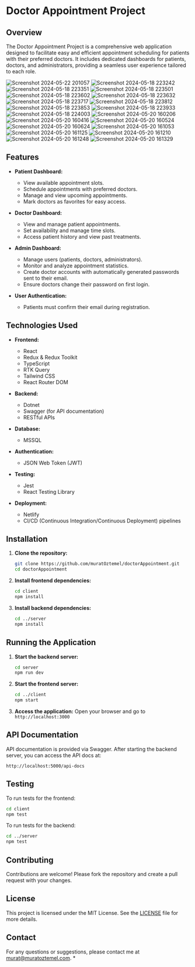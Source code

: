 # Doctor Appointment Project

## Overview

The Doctor Appointment Project is a comprehensive web application designed to facilitate easy and efficient appointment scheduling for patients with their preferred doctors. It includes dedicated dashboards for patients, doctors, and administrators, providing a seamless user experience tailored to each role.

![Screenshot 2024-05-22 201057](https://github.com/muratOztemel/doctorAppointment/assets/31402706/c2bc887b-b92b-4de6-bb9a-bcc0488eb6ef)
![Screenshot 2024-05-18 223242](https://github.com/muratOztemel/doctorAppointment/assets/31402706/d15e3abd-813a-403d-91a4-6bf3147e2546)
![Screenshot 2024-05-18 223351](https://github.com/muratOztemel/doctorAppointment/assets/31402706/4da73259-5e16-4706-81da-7c2ed3c2e9c6)
![Screenshot 2024-05-18 223501](https://github.com/muratOztemel/doctorAppointment/assets/31402706/92fc334c-e986-482c-aee1-301866761c79)
![Screenshot 2024-05-18 223602](https://github.com/muratOztemel/doctorAppointment/assets/31402706/9f970a41-f802-43c5-af9e-490a58c2a539)
![Screenshot 2024-05-18 223632](https://github.com/muratOztemel/doctorAppointment/assets/31402706/0c0ea9df-dfae-45ef-8782-392a768895aa)
![Screenshot 2024-05-18 223717](https://github.com/muratOztemel/doctorAppointment/assets/31402706/ed69d0fe-ea00-4235-a547-58229c956a5d)
![Screenshot 2024-05-18 223812](https://github.com/muratOztemel/doctorAppointment/assets/31402706/a4a3c1b6-55c6-4d9f-842c-7bac240baf08)
![Screenshot 2024-05-18 223853](https://github.com/muratOztemel/doctorAppointment/assets/31402706/9bfbfec0-536a-43b3-ba8b-db6ec5f20495)
![Screenshot 2024-05-18 223933](https://github.com/muratOztemel/doctorAppointment/assets/31402706/a5465939-a5e9-45b3-ab88-b1d56cdadcc2)
![Screenshot 2024-05-18 224003](https://github.com/muratOztemel/doctorAppointment/assets/31402706/076a284d-15e8-43f1-99ce-6bd6a594ce96)
![Screenshot 2024-05-20 160206](https://github.com/muratOztemel/doctorAppointment/assets/31402706/d7b923f6-1ea1-4117-ac26-ba8f199ad2ce)
![Screenshot 2024-05-20 160416](https://github.com/muratOztemel/doctorAppointment/assets/31402706/060a1865-b11e-443c-9e57-ef922d0179d7)
![Screenshot 2024-05-20 160524](https://github.com/muratOztemel/doctorAppointment/assets/31402706/e3fa61ac-6a1a-40c9-b9ec-125fb64fb52a)
![Screenshot 2024-05-20 160624](https://github.com/muratOztemel/doctorAppointment/assets/31402706/585d3a1b-881b-4a6b-ad2c-053b7fc86eee)
![Screenshot 2024-05-20 161053](https://github.com/muratOztemel/doctorAppointment/assets/31402706/a45cf916-c783-4656-bc29-61ffbf4ffa6f)
![Screenshot 2024-05-20 161125](https://github.com/muratOztemel/doctorAppointment/assets/31402706/150d8b88-6fb6-4c8d-b234-19735687643a)
![Screenshot 2024-05-20 161210](https://github.com/muratOztemel/doctorAppointment/assets/31402706/f7a1290a-79ce-4638-bee1-10a6baefb469)
![Screenshot 2024-05-20 161248](https://github.com/muratOztemel/doctorAppointment/assets/31402706/da317779-5ec1-417f-9c11-77e41fc565fd)
![Screenshot 2024-05-20 161329](https://github.com/muratOztemel/doctorAppointment/assets/31402706/ab7fb8b1-09f6-43b4-a9a7-4bd90aad48ec)



## Features

- **Patient Dashboard:** 
  - View available appointment slots.
  - Schedule appointments with preferred doctors.
  - Manage and view upcoming appointments.
  - Mark doctors as favorites for easy access.
  
- **Doctor Dashboard:**
  - View and manage patient appointments.
  - Set availability and manage time slots.
  - Access patient history and view past treatments.
  
- **Admin Dashboard:**
  - Manage users (patients, doctors, administrators).
  - Monitor and analyze appointment statistics.
  - Create doctor accounts with automatically generated passwords sent to their email.
  - Ensure doctors change their password on first login.

- **User Authentication:**
  - Patients must confirm their email during registration.
  
## Technologies Used

- **Frontend:**
  - React
  - Redux & Redux Toolkit
  - TypeScript
  - RTK Query
  - Tailwind CSS
  - React Router DOM

- **Backend:**
  - Dotnet
  - Swagger (for API documentation)
  - RESTful APIs

- **Database:**
  - MSSQL

- **Authentication:**
  - JSON Web Token (JWT)

- **Testing:**
  - Jest
  - React Testing Library

- **Deployment:**
  - Netlify
  - CI/CD (Continuous Integration/Continuous Deployment) pipelines

## Installation

1. **Clone the repository:**
   ```bash
   git clone https://github.com/muratOztemel/doctorAppointment.git
   cd doctorAppointment
   ```

2. **Install frontend dependencies:**
   ```bash
   cd client
   npm install
   ```

3. **Install backend dependencies:**
   ```bash
   cd ../server
   npm install
   ```

## Running the Application

1. **Start the backend server:**
   ```bash
   cd server
   npm run dev
   ```

2. **Start the frontend server:**
   ```bash
   cd ../client
   npm start
   ```

3. **Access the application:**
   Open your browser and go to `http://localhost:3000`

## API Documentation

API documentation is provided via Swagger. After starting the backend server, you can access the API docs at:
```
http://localhost:5000/api-docs
```

## Testing

To run tests for the frontend:
```bash
cd client
npm test
```

To run tests for the backend:
```bash
cd ../server
npm test
```

## Contributing

Contributions are welcome! Please fork the repository and create a pull request with your changes.

## License

This project is licensed under the MIT License. See the [LICENSE](LICENSE) file for more details.

## Contact

For any questions or suggestions, please contact me at [murat@muratoztemel.com](mailto:murat@muratoztemel.com).
*
